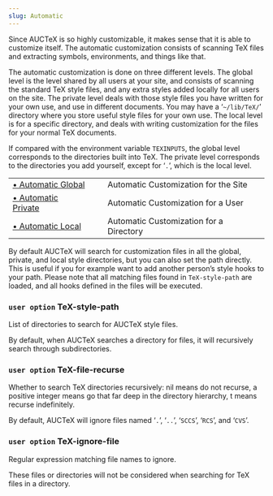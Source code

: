 ```yaml
---
slug: Automatic
---
```


Since AUCTeX is so highly customizable, it makes sense that it is able to customize itself. The automatic customization consists of scanning TeX files and extracting symbols, environments, and things like that.

The automatic customization is done on three different levels. The global level is the level shared by all users at your site, and consists of scanning the standard TeX style files, and any extra styles added locally for all users on the site. The private level deals with those style files you have written for your own use, and use in different documents. You may have a ‘`~/lib/TeX/`’ directory where you store useful style files for your own use. The local level is for a specific directory, and deals with writing customization for the files for your normal TeX documents.

If compared with the environment variable `TEXINPUTS`, the global level corresponds to the directories built into TeX. The private level corresponds to the directories you add yourself, except for ‘`.`’, which is the local level.

|                                          |    |                                         |
| :--------------------------------------- | -- | :-------------------------------------- |
| [• Automatic Global](Automatic-Global)   |    | Automatic Customization for the Site    |
| [• Automatic Private](Automatic-Private) |    | Automatic Customization for a User      |
| [• Automatic Local](Automatic-Local)     |    | Automatic Customization for a Directory |

By default AUCTeX will search for customization files in all the global, private, and local style directories, but you can also set the path directly. This is useful if you for example want to add another person’s style hooks to your path. Please note that all matching files found in `TeX-style-path` are loaded, and all hooks defined in the files will be executed.

### <span className="tag useroption">`user option`</span> **TeX-style-path**

List of directories to search for AUCTeX style files.

By default, when AUCTeX searches a directory for files, it will recursively search through subdirectories.

### <span className="tag useroption">`user option`</span> **TeX-file-recurse**

Whether to search TeX directories recursively: nil means do not recurse, a positive integer means go that far deep in the directory hierarchy, t means recurse indefinitely.

By default, AUCTeX will ignore files named ‘`.`’, ‘`..`’, ‘`SCCS`’, ‘`RCS`’, and ‘`CVS`’.

### <span className="tag useroption">`user option`</span> **TeX-ignore-file**

Regular expression matching file names to ignore.

These files or directories will not be considered when searching for TeX files in a directory.
